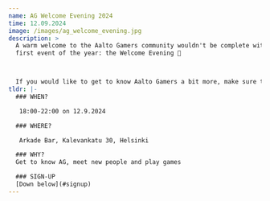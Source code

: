 ```yaml
---
name: AG Welcome Evening 2024
time: 12.09.2024
image: /images/ag_welcome_evening.jpg
description: >
  A warm welcome to the Aalto Gamers community wouldn't be complete without our
  first event of the year: the Welcome Evening 🎉



  If you would like to get to know Aalto Gamers a bit more, make sure to join our evening full of fun, games and good times while meeting new friends! 🫶
tldr: |-
  ### WHEN?

   18:00-22:00 on 12.9.2024

  ### WHERE?

   Arkade Bar, Kalevankatu 30, Helsinki

  ### WHY?
  Get to know AG, meet new people and play games

  ### SIGN-UP
  [Down below](#signup)
---
```

&nbsp;
